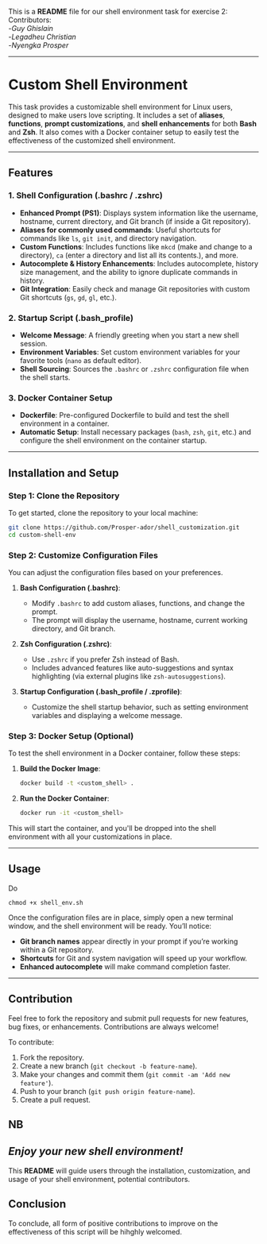 This is a **README** file for our shell environment task for exercise 2:  
Contributors:  
-*Guy Ghislain*  
-*Legadheu Christian*  
-*Nyengka Prosper*  

---

# Custom Shell Environment

This task provides a customizable shell environment for Linux users, designed to make users love scripting. It includes a set of **aliases**, **functions**, **prompt customizations**, and **shell enhancements** for both **Bash** and **Zsh**. It also comes with a Docker container setup to easily test the effectiveness of the customized shell environment.

---

## Features

### 1. **Shell Configuration (.bashrc / .zshrc)**
- **Enhanced Prompt (PS1)**: Displays system information like the username, hostname, current directory, and Git branch (if inside a Git repository).
- **Aliases for commonly used commands**: Useful shortcuts for commands like `ls`, `git init`, and directory navigation.
- **Custom Functions**: Includes functions like `mkcd` (make and change to a directory), `ca` (enter a directory and list all its contents.), and more.
- **Autocomplete & History Enhancements**: Includes autocomplete, history size management, and the ability to ignore duplicate commands in history.
- **Git Integration**: Easily check and manage Git repositories with custom Git shortcuts (`gs`, `gd`, `gl`, etc.).

### 2. **Startup Script (.bash_profile)**
- **Welcome Message**: A friendly greeting when you start a new shell session.
- **Environment Variables**: Set custom environment variables for your favorite tools (`nano` as default editor).
- **Shell Sourcing**: Sources the `.bashrc` or `.zshrc` configuration file when the shell starts.

### 3. **Docker Container Setup**
- **Dockerfile**: Pre-configured Dockerfile to build and test the shell environment in a container.
- **Automatic Setup**: Install necessary packages (`bash`, `zsh`, `git`, etc.) and configure the shell environment on the container startup.

---

## Installation and Setup

### Step 1: Clone the Repository

To get started, clone the repository to your local machine:

```bash
git clone https://github.com/Prosper-ador/shell_customization.git
cd custom-shell-env
```

### Step 2: Customize Configuration Files

You can adjust the configuration files based on your preferences.

1. **Bash Configuration (.bashrc)**:
   - Modify `.bashrc` to add custom aliases, functions, and change the prompt.
   - The prompt will display the username, hostname, current working directory, and Git branch.

2. **Zsh Configuration (.zshrc)**:
   - Use `.zshrc` if you prefer Zsh instead of Bash.
   - Includes advanced features like auto-suggestions and syntax highlighting (via external plugins like `zsh-autosuggestions`).

3. **Startup Configuration (.bash_profile / .zprofile)**:
   - Customize the shell startup behavior, such as setting environment variables and displaying a welcome message.

### Step 3: Docker Setup (Optional)

To test the shell environment in a Docker container, follow these steps:

1. **Build the Docker Image**:

    ```bash
    docker build -t <custom_shell> .
    ```

2. **Run the Docker Container**:

    ```bash
    docker run -it <custom_shell>
    ```

This will start the container, and you'll be dropped into the shell environment with all your customizations in place.

---
## Usage

Do  
```
chmod +x shell_env.sh
```
Once the configuration files are in place, simply open a new terminal window, and the shell environment will be ready. You’ll notice:

- **Git branch names** appear directly in your prompt if you’re working within a Git repository.
- **Shortcuts** for Git and system navigation will speed up your workflow.
- **Enhanced autocomplete** will make command completion faster.

---

## Contribution

Feel free to fork the repository and submit pull requests for new features, bug fixes, or enhancements. Contributions are always welcome!

To contribute:

1. Fork the repository.
2. Create a new branch (`git checkout -b feature-name`).
3. Make your changes and commit them (`git commit -am 'Add new feature'`).
4. Push to your branch (`git push origin feature-name`).
5. Create a pull request.

## NB
*Enjoy your new shell environment!*
---

This **README** will guide users through the installation, customization, and usage of your shell environment,  potential contributors.

## Conclusion
To conclude, all form of positive contributions to improve on the effectiveness of this script will be hihghly welcomed.
